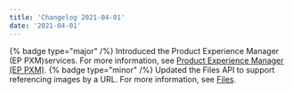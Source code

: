 ```yaml
---
title: 'Changelog 2021-04-01'
date: '2021-04-01'
---
```

{% badge type="major" /%} Introduced the Product Experience Manager (EP PXM)services. For more information, see [Product Experience Manager (EP PXM)](/docs/pxm/products/product-content-management).
{% badge type="minor" /%} Updated the Files API to support referencing images by a URL. For more information, see [Files](/docs/pxm/products/product-assets/files-overview).
